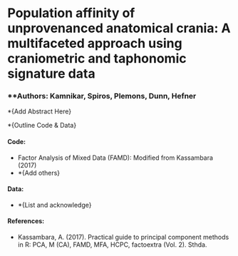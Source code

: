 # Population affinity of unprovenanced anatomical crania: A multifaceted approach using craniometric and taphonomic signature data

### **Authors: Kamnikar, Spiros, Plemons, Dunn, Hefner

*{Add Abstract Here}

*{Outline Code & Data}

#### Code:
- Factor Analysis of Mixed Data (FAMD): Modified from Kassambara (2017)
- *{Add others}

#### Data:
- *{List and acknowledge}

#### References:
- Kassambara, A. (2017). Practical guide to principal component methods in R: PCA, M (CA), FAMD, MFA, HCPC, factoextra (Vol. 2). Sthda.
